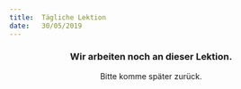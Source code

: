 ```yaml
---
title:  Tägliche Lektion
date:   30/05/2019
---
```


### <center>Wir arbeiten noch an dieser Lektion.</center>
<center>Bitte komme später zurück.</center>